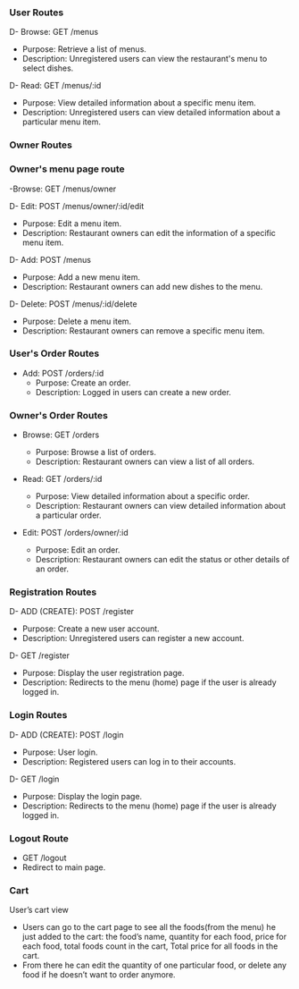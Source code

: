 ### User Routes

D- Browse: GET /menus  
  - Purpose: Retrieve a list of menus.
  - Description: Unregistered users can view the restaurant's menu to select dishes.

D- Read: GET /menus/:id  
  - Purpose: View detailed information about a specific menu item.
  - Description: Unregistered users can view detailed information about a particular menu item.

### Owner Routes

### Owner's menu page route
-Browse: GET /menus/owner

D- Edit: POST /menus/owner/:id/edit  
  - Purpose: Edit a menu item.
  - Description: Restaurant owners can edit the information of a specific menu item.

D- Add: POST /menus  
  - Purpose: Add a new menu item.
  - Description: Restaurant owners can add new dishes to the menu.

D- Delete: POST /menus/:id/delete  
  - Purpose: Delete a menu item.
  - Description: Restaurant owners can remove a specific menu item.

### User's Order Routes

- Add: POST /orders/:id  
  - Purpose: Create an order.
  - Description: Logged in users can create a new order.

### Owner's Order Routes

- Browse: GET /orders  
  - Purpose: Browse a list of orders.
  - Description: Restaurant owners can view a list of all orders.

- Read: GET /orders/:id  
  - Purpose: View detailed information about a specific order.
  - Description: Restaurant owners can view detailed information about a particular order.

- Edit: POST /orders/owner/:id  
  - Purpose: Edit an order.
  - Description: Restaurant owners can edit the status or other details of an order.

### Registration Routes

D- ADD (CREATE): POST /register  
  - Purpose: Create a new user account.
  - Description: Unregistered users can register a new account.

D- GET /register  
  - Purpose: Display the user registration page.
  - Description: Redirects to the menu (home) page if the user is already logged in.

### Login Routes
D- ADD (CREATE): POST /login  
  - Purpose: User login.
  - Description: Registered users can log in to their accounts.

D- GET /login  
  - Purpose: Display the login page.
  - Description: Redirects to the menu (home) page if the user is already logged in.

### Logout Route
- GET /logout
 - Redirect to main page.

### Cart
User’s cart view
- Users can go to the cart page to see all the foods(from the menu) he just added to the cart: 
the food’s name, 
quantity for each food,
price for each food,
total foods count in the cart,
Total price for all foods in the cart.
- From there he can edit the quantity of one particular food, or delete any food if he doesn’t want to order anymore. 

